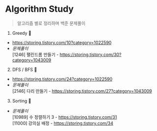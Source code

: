# Algorithm Study
> 알고리즘 별로 정리하며 백준 문제풀이

1. Greedy 🤑
* https://storing.tistory.com/10?category=1022590
* _문제풀이_<br>
[1246] 팰린드롬 만들기 - https://storing.tistory.com/30?category=1043009

2. DFS / BFS 🌴
* https://storing.tistory.com/24?category=1022590
* _문제풀이_<br>
[2146] 다리 만들기 - https://storing.tistory.com/27?category=1043009

3. Sorting 📶
* _문제풀이_<br>
[10989] 수 정렬하기 3 - https://storing.tistory.com/31  
[11000] 강의실 배정 - https://storing.tistory.com/34